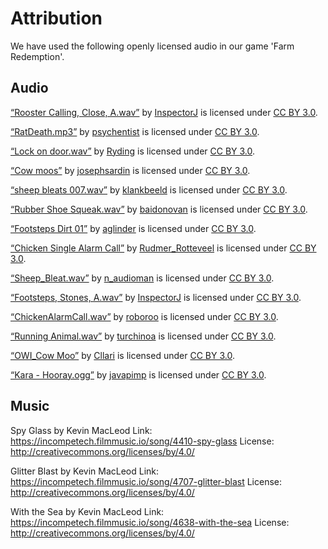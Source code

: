Attribution
===========

We have used the following openly licensed audio in our game 'Farm Redemption'.

Audio
-----

[“Rooster Calling, Close, A.wav”](https://freesound.org/people/InspectorJ/sounds/439472/) by [InspectorJ](https://freesound.org/people/InspectorJ/) is licensed under [CC BY 3.0][CC-3.0].  

[“RatDeath.mp3”](https://freesound.org/people/psychentist/sounds/168567/#) by [psychentist](https://freesound.org/people/psychentist/) is licensed under [CC BY 3.0][CC-3.0]. 

[“Lock on door.wav”](https://freesound.org/people/Ryding/sounds/110137/) by [Ryding](https://freesound.org/people/Ryding/) is licensed under [CC BY 3.0][CC-3.0].

[“Cow moos”](https://freesound.org/people/josephsardin/sounds/177253/) by [josephsardin](https://freesound.org/people/josephsardin/) is licensed under [CC BY 3.0][CC-3.0].

[“sheep bleats 007.wav”](https://freesound.org/people/klankbeeld/sounds/515878/) by [klankbeeld](https://freesound.org/people/klankbeeld/) is licensed under [CC BY 3.0][CC-3.0].

[“Rubber Shoe Squeak.wav”](https://freesound.org/people/baidonovan/sounds/187343/) by [baidonovan](https://freesound.org/people/baidonovan/) is licensed under [CC BY 3.0][CC-3.0].

[“Footsteps Dirt 01”](https://freesound.org/people/aglinder/sounds/264469/) by [aglinder](https://freesound.org/people/aglinder/) is licensed under [CC BY 3.0][CC-3.0].

[“Chicken Single Alarm Call”](https://freesound.org/people/Rudmer_Rotteveel/sounds/316920/) by [Rudmer_Rotteveel](https://freesound.org/people/Rudmer_Rotteveel/) is licensed under [CC BY 3.0][CC-3.0].

[“Sheep_Bleat.wav”](https://freesound.org/people/n_audioman/sounds/321967/#) by [n_audioman](https://freesound.org/people/n_audioman/) is licensed under [CC BY 3.0][CC-3.0].

[“Footsteps, Stones, A.wav”](https://freesound.org/people/InspectorJ/sounds/345560/) by [InspectorJ](https://freesound.org/people/InspectorJ/) is licensed under [CC BY 3.0][CC-3.0].

[“ChickenAlarmCall.wav”](https://freesound.org/people/roboroo/sounds/494613/) by [roboroo](https://freesound.org/people/roboroo/) is licensed under [CC BY 3.0][CC-3.0].

[“Running Animal.wav”](https://freesound.org/people/turchinoa/sounds/408390/) by [turchinoa](https://freesound.org/people/turchinoa/) is licensed under [CC BY 3.0][CC-3.0].

[“OWI_Cow Moo”](https://freesound.org/people/Cllari/sounds/445572/) by [Cllari](https://freesound.org/people/Cllari/) is licensed under [CC BY 3.0][CC-3.0].

[“Kara - Hooray.ogg”](https://freesound.org/people/javapimp/sounds/439039/#) by [javapimp](https://freesound.org/people/javapimp/) is licensed under [CC BY 3.0][CC-3.0].



Music
-----

Spy Glass by Kevin MacLeod
Link: https://incompetech.filmmusic.io/song/4410-spy-glass
License: http://creativecommons.org/licenses/by/4.0/

Glitter Blast by Kevin MacLeod
Link: https://incompetech.filmmusic.io/song/4707-glitter-blast
License: http://creativecommons.org/licenses/by/4.0/

With the Sea by Kevin MacLeod
Link: https://incompetech.filmmusic.io/song/4638-with-the-sea
License: http://creativecommons.org/licenses/by/4.0/



[CC-3.0]: https://creativecommons.org/licenses/by/3.0/


